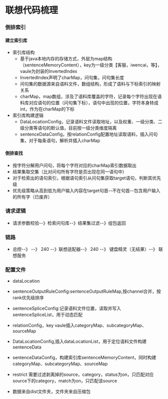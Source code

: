 # 联想代码梳理
### 倒排索引
#### 建立索引库
+ 索引库结构
  + 基于java本地内存的存储方式，外层为map结构（sentenceMemoryContent），key为一级分类【客服，iwencai，等】，vaule为封装的InvertedIndex
  + InvertedIndex声明了charMap，问句集，问句集长度
  + 问句集的数据源来自语料文件，数组结构，形成了语料与下标索引的映射关系
  + charMap，map数组，涉及了语料库覆盖的字符，记录每个字符出现在语料库对应语句的位置（问句集下标），语句中出现的位置，字符本身转成int，作为在charMap的下标
+ 索引库构建逻辑
  + DataLocationConfig，记录语料文件读取地址，以及权重、一级分类、二级分类等语句的默认值，目前按一级分类维度隔离
  + sentenceDataConfig，按relationConfig配置地址读取语料，插入问句集，对于每条语句，解析并插入charMap
#### 倒排查找
  + 按字符分解用户问句，将每个字符对应的charMap索引数据取出
  + 结果集取交集（比对问句所有字符是否出现在同一语句中）
  + 对于检索出的语句索引，根据语句索引从问句集获取target语句，判断其优先级
  + 优先级策略从高到低为用户输入内容在target句首--不在句首--包含用户输入的所有字（已废弃）
  
### 请求逻辑
+ 请求参数校验--》检索问句库--》结果集过滤--》组包返回
### 链路
+ 总控--》 --》 240 --》联想适配器--》 240 --》 键盘精灵（无结果）--》 联想服务
### 配置文件
+ dataLocation          
+ sentenceOutputRuleConfig:sentenceOutputRuleMap,按channel合并，按rank优先级排序
+ sentenceSpliceConfig:记录语料文件位置，读取并写入sentenceSpliceList，用于动态匹配
+ relationConfig，key vaule插入categoryMap、subcategoryMap、sourceMap
+ DataLocationConfig,插入dataLocationList，用于定位语料文件构建sentenceData
+ sentenceDataConfig，构建索引库sentenceMemoryContent，同时构建categoryMap、subcategoryMap、sourceMap
+ restrict 需要过滤剥离掉的source，category，status为on，只匹配对应source下的category，match为on，只匹配该source

+ 数据来自dist文件夹，文件夹来自压缩包
